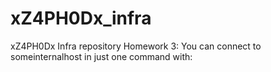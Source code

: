 # xZ4PH0Dx_infra
xZ4PH0Dx Infra repository
Homework 3:
You can connect to someinternalhost in just one command with:
